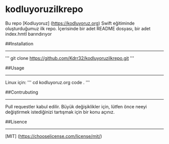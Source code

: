 # kodluyoruzilkrepo

Bu repo [Kodluyoruz] (https://kodluyoruz.org) Swift eğitiminde oluşturduğumuz ilk repo. İçerisinde bir adet README dosyası, bir adet index.hmtl barındırıyor

##Installation

----------

'''
git clone https://github.com/Kdrr32/kodluyoruzilkrepo.git
'''

##Usage

----------
Linux için:
'''
cd kodluyoruz.org
code .
'''

##Contrubuting

-------
Pull requestler kabul edilir. Büyük değişiklikler için, lütfen önce neeyi değiştirmek istediğinizi tartışmak için bir konu açınız.

##Lisence

--------
[MIT] (https://chooselicense.com/license/mit/)
